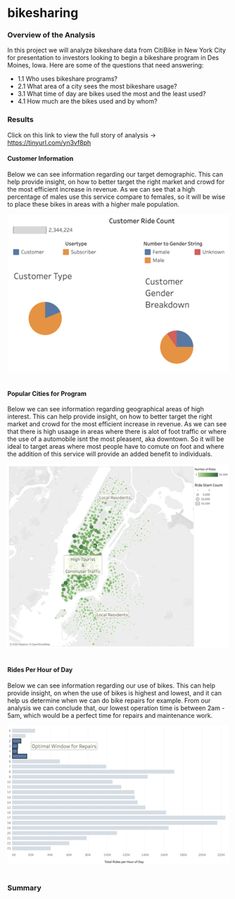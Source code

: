 # bikesharing

### Overview of the Analysis
In this project we will analyze bikeshare data from CitiBike in New York City for presentation to investors looking to begin a bikeshare program in Des Moines, Iowa. Here are some of the questions that need answering:

- 1.1 Who uses bikeshare programs?
- 2.1 What area of a city sees the most bikeshare usage?
- 3.1 What time of day are bikes used the most and the least used?
- 4.1 How much are the bikes used and by whom?


### Results
Click on this link to view the full story of analysis -> https://tinyurl.com/yn3vf8ph


#### Customer Information
Below we can see information regarding our target demographic. This can help provide insight, on how to better target the right market and crowd for the most efficient increase in revenue. As we can see that a high percentage of males use this service compare to females, so it will be wise to place these bikes in areas with a higher male population. 

<img src="/images/CustomerInformation.png" alt="main-screen" width="950"><br><br>

#### Popular Cities for Program
Below we can see information regarding geographical areas of high interest. This can help provide insight, on how to better target the right market and crowd for the most efficient increase in revenue. As we can see that there is high usaage in areas where there is alot of foot traffic or where the use of a automobile isnt the most pleasent, aka downtown. So it will be ideal to target areas where most people have to comute on foot and where the addition of this service will provide an added benefit to individuals.

<img src="/images/HighInterestTouristAreas.png" alt="main-screen" width="950"><br><br>



#### Rides Per Hour of Day 
Below we can see information regarding our use of bikes. This can help provide insight, on when the use of bikes is highest and lowest, and it can help us determine when we can do bike repairs for example. From our analysis we can conclude that, our lowest operation time is between 2am - 5am, which would be a perfect time for repairs and maintenance work. 

<img src="/images/TotalRidesPerHourOfDay.png" alt="main-screen" width="950"><br><br>


### Summary
